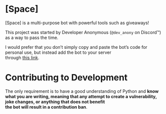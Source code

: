 # [Space]

[Space] is a multi-purpose bot with powerful tools such as giveaways!

This project was started by Developer Anonymous (``@dev_anony`` on Discord™) as a way to pass the time.

I would prefer that you don’t simply copy and paste the bot’s code for personal use, but instead add the bot to your server  
through [this link](https://discord.com/api/oauth2/authorize?client_id=1188501238506074222&permissions=565031741156854&scope=applications.commands+bot).

# Contributing to Development

The only requirement is to have a good understanding of Python and **know what you are writing, meaning that any attempt to create a vulnerability, joke changes, or anything that does not benefit**  
**the bot will result in a contribution ban**.
